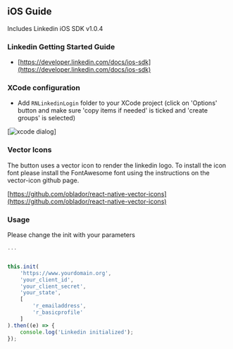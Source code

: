iOS Guide
---------

Includes Linkedin iOS SDK v1.0.4

### Linkedin Getting Started Guide

-	[https://developer.linkedin.com/docs/ios-sdk](https://developer.linkedin.com/docs/ios-sdk)

### XCode configuration

-	Add `RNLinkedinLogin` folder to your XCode project (click on 'Options' button and make sure 'copy items if needed' is ticked and 'create groups' is selected)

[![xcode dialog](https://github.com/jodybrewster/react-native-linkedin-login/raw/master/md/assets/save.png)\]


### Vector Icons

The button uses a vector icon to render the linkedin logo. To install the icon font
please install the FontAwesome font using the instructions on the vector-icon github page.

[https://github.com/oblador/react-native-vector-icons](https://github.com/oblador/react-native-vector-icons)

### Usage

Please change the init with your parameters

```js
...


this.init(
	'https://www.yourdomain.org',
	'your_client_id',
	'your_client_secret',
	'your_state',
	[
		'r_emailaddress',
		'r_basicprofile'
	]
).then((e) => {
	console.log('Linkedin initialized');
});
```
